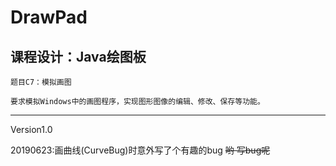 # DrawPad
课程设计：Java绘图板
---
    题目C7：模拟画图

    要求模拟Windows中的画图程序，实现图形图像的编辑、修改、保存等功能。

---
Version1.0  

20190623:画曲线(CurveBug)时意外写了个有趣的bug
~~哟 写bug呢~~